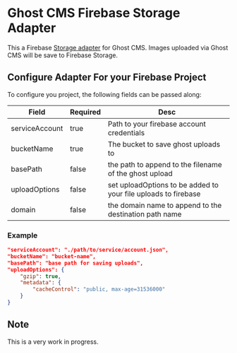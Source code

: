 # Ghost CMS Firebase Storage Adapter

This a Firebase [Storage adapter](https://ghost.org/docs/concepts/storage-adapters/) for Ghost CMS. Images uploaded via Ghost CMS
will be save to Firebase Storage.

## Configure Adapter For your Firebase Project

To configure you project, the following fields can be passed along:

| Field          | Required | Desc                                                           |
| -------------- | -------- | -------------------------------------------------------------- |
| serviceAccount | true     | Path to your firebase account credentials                      |
| bucketName     | true     | The bucket to save ghost uploads to                            |
| basePath       | false    | the path to append to the filename of the ghost upload         |
| uploadOptions  | false    | set uploadOptions to be added to your file uploads to firebase |
| domain         | false    | the domain name to append to the destination path name         |

### Example

```json
"serviceAccount": "./path/to/service/account.json",
"bucketName": "bucket-name",
"basePath": "base path for saving uploads",
"uploadOptions": {
    "gzip": true,
    "metadata": {
        "cacheControl": "public, max-age=31536000"
    }
}
```

## Note

This is a very work in progress.
